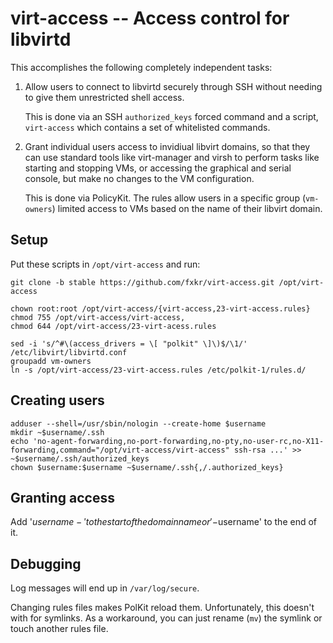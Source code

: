 # virt-access -- Access control for libvirtd

This accomplishes the following completely independent tasks:

1. Allow users to connect to libvirtd securely through SSH
   without needing to give them unrestricted shell access.

   This is done via an SSH `authorized_keys` forced command and a
   script, `virt-access` which contains a set of whitelisted commands.

2. Grant individual users access to invidiual libvirt domains, so that
   they can use standard tools like virt-manager and virsh to perform
   tasks like starting and stopping VMs, or accessing the graphical
   and serial console, but make no changes to the VM configuration.

   This is done via PolicyKit. The rules allow users in a specific
   group (`vm-owners`) limited access to VMs based on the name of
   their libvirt domain.


## Setup

Put these scripts in `/opt/virt-access` and run:

```
git clone -b stable https://github.com/fxkr/virt-access.git /opt/virt-access

chown root:root /opt/virt-access/{virt-access,23-virt-access.rules}
chmod 755 /opt/virt-access/virt-access,
chmod 644 /opt/virt-access/23-virt-acess.rules

sed -i 's/^#\(access_drivers = \[ "polkit" \]\)$/\1/' /etc/libvirt/libvirtd.conf
groupadd vm-owners
ln -s /opt/virt-access/23-virt-access.rules /etc/polkit-1/rules.d/
```


## Creating users

```
adduser --shell=/usr/sbin/nologin --create-home $username
mkdir ~$username/.ssh
echo 'no-agent-forwarding,no-port-forwarding,no-pty,no-user-rc,no-X11-forwarding,command="/opt/virt-access/virt-access" ssh-rsa ...' >> ~$username/.ssh/authorized_keys
chown $username:$username ~$username/.ssh{,/.authorized_keys}
```


## Granting access

Add '$username-' to the start of the domain name or '-$username' to the end of it.


## Debugging

Log messages will end up in `/var/log/secure`.

Changing rules files makes PolKit reload them.
Unfortunately, this doesn't with for symlinks.
As a workaround, you can just rename (`mv`) the symlink or touch another rules file.

